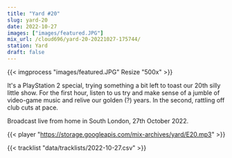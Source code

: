 ```yaml
---
title: "Yard #20"
slug: yard-20
date: 2022-10-27
images: ["images/featured.JPG"]
mix_url: /cloud696/yard-20-20221027-175744/
station: Yard
draft: false
---
```


{{< imgprocess "images/featured.JPG" Resize "500x" >}}

It's a PlayStation 2 special, trying something a bit left to toast our 20th silly little show. For the first hour, listen to us try and make sense of a jumble of video-game music and relive our golden (?) years. In the second, rattling off club cuts at pace.

Broadcast live from home in South London, 27th October 2022.

{{< player "https://storage.googleapis.com/mix-archives/yard/E20.mp3" >}}

{{< tracklist "data/tracklists/2022-10-27.csv" >}}
